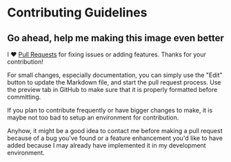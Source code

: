 # Contributing Guidelines

## Go ahead, help me making this image even better

I :heart: [Pull Requests](https://help.github.com/articles/about-pull-requests/) for fixing issues or adding features. Thanks for your contribution!

For small changes, especially documentation, you can simply use the "Edit" button to update the Markdown file, and start the pull request process. Use the preview tab in GitHub to make sure that it is properly formatted before committing.

If you plan to contribute frequently or have bigger changes to make, it is maybe not too bad to setup an environment for contribution.

Anyhow, it might be a good idea to contact me before making a pull request because of a bug you've found or a feature enhancement you'd like to have added because I may already have implemented it in my development environment.
